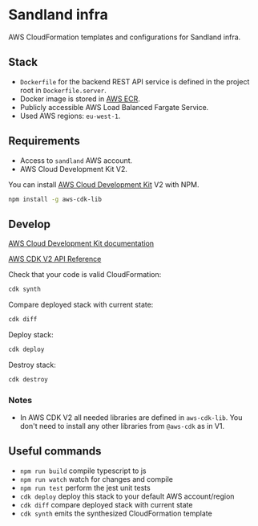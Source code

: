 # Sandland infra

AWS CloudFormation templates and configurations for Sandland infra.

## Stack

- `Dockerfile` for the backend REST API service is defined in the project root in `Dockerfile.server`.
- Docker image is stored in [AWS ECR](https://aws.amazon.com/ecr/).
- Publicly accessible AWS Load Balanced Fargate Service.
- Used AWS regions: `eu-west-1`.

## Requirements

- Access to `sandland` AWS account.
- AWS Cloud Development Kit V2.

You can install [AWS Cloud Development Kit](https://docs.aws.amazon.com/cdk/v2/guide/getting_started.html) V2 with NPM.

```sh
npm install -g aws-cdk-lib
```

## Develop

[AWS Cloud Development Kit documentation](https://docs.aws.amazon.com/cdk/v2/guide/getting_started.html)

[AWS CDK V2 API Reference](https://docs.aws.amazon.com/cdk/api/v2/docs/aws-construct-library.html)

Check that your code is valid CloudFormation:

```sh
cdk synth
```

Compare deployed stack with current state:

```sh
cdk diff
```

Deploy stack:

```sh
cdk deploy
```

Destroy stack:

```sh
cdk destroy
```

### Notes

- In AWS CDK V2 all needed libraries are defined in `aws-cdk-lib`. You don't need to install any other libraries from `@aws-cdk` as in V1.

## Useful commands

- `npm run build`   compile typescript to js
- `npm run watch`   watch for changes and compile
- `npm run test`    perform the jest unit tests
- `cdk deploy`      deploy this stack to your default AWS account/region
- `cdk diff`        compare deployed stack with current state
- `cdk synth`       emits the synthesized CloudFormation template

